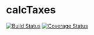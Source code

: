 # calcTaxes

[![Build Status](https://img.shields.io/travis/kilbot/calcTaxes/master.svg?style=flat-square)](https://travis-ci.org/kilbot/calcTaxes) 
[![Coverage Status](https://img.shields.io/codecov/c/github/kilbot/calcTaxes/master.svg?style=flat-square)](https://codecov.io/gh/kilbot/calcTaxes)
